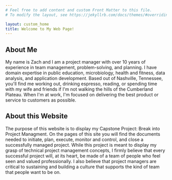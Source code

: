 ```yaml
---
# Feel free to add content and custom Front Matter to this file.
# To modify the layout, see https://jekyllrb.com/docs/themes/#overriding-theme-defaults

layout: custom_home
title: Welcome to My Web Page!
---
```


## About Me

My name is Zach and I am a project manager with over 10 years of experience in team management, problem-solving, and planning. I have domain expertise in public education, microbiology, health and fitness, data analysis, and application development. Based out of Nashville, Tennessee, you'll find me working out, drinking espresso, reading, or spending time with my wife and friends if I'm not walking the hills of the Cumberland Plateau. When I'm at work, I'm focused on delivering the best product or service to customers as possible. 

## About this Website

The purpose of this website is to display my Capstone Project: Break into Project Managment. On the pages of this site you will find the documents needed to initiate, plan, execute, monitor and control, and close a successfully managed project. While this project is meant to display my grasp of technical project management concepts, I firmly believe that every successful project will, at its heart, be made of a team of people who feel seen and valued professionally. I also believe that project managers are critical to sustaining and building a culture that supports the kind of team that people want to be on.

